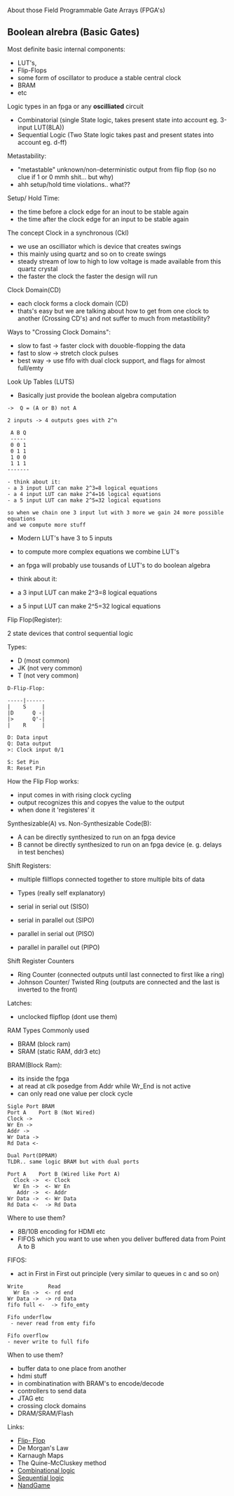 About those Field Programmable Gate Arrays (FPGA's)

Boolean alrebra (Basic Gates)
---

Most definite basic internal components:
- LUT's,
- Flip-Flops
- some form of oscillator to produce a stable central clock
- BRAM
- etc

Logic types in an fpga or any **oscilliated** circuit
- Combinatorial (single State logic, takes present state into account eg. 3-input LUT(8LA))
- Sequential Logic (Two State logic takes past and present states into account eg. d-ff)

Metastability:
- "metastable" unknown/non-deterministic output from flip flop  (so no clue if 1 or 0 mmh shit... but why)
- ahh setup/hold time violations.. what??

Setup/ Hold Time:
- the time before a clock edge for an inout to be stable again
- the time after the clock edge for an input to be stable again

The concept Clock in a synchronous  (Ckl)
- we use an oscilliator which is device that creates swings
 - this mainly using quartz and so on to create swings
- steady stream of low to high to low voltage is made available from this quartz crystal
- the faster the clock the faster the design will run

Clock Domain(CD)
- each clock forms a clock domain (CD)
- thats's easy but we are talking about how to get from one clock to another (Crossing CD's)
  and not suffer to much from metastibility?

Ways to "Crossing Clock Domains":
- slow to fast -> faster clock with douoble-flopping the data
- fast to slow -> stretch clock pulses
- best way -> use fifo with dual clock support, and flags for almost full/emty

Look Up Tables (LUTS)
- Basically just provide the boolean algebra computation

```
->  Q = (A or B) not A

2 inputs -> 4 outputs goes with 2^n

 A B Q
 -----
 0 0 1
 0 1 1
 1 0 0
 1 1 1
-------

- think about it:
- a 3 input LUT can make 2^3=8 logical equations
- a 4 input LUT can make 2^4=16 logical equations
- a 5 input LUT can make 2^5=32 logical equations

so when we chain one 3 input lut with 3 more we gain 24 more possible equations
and we compute more stuff

```
- Modern LUT's have 3 to 5 inputs
- to compute more complex equations we combine LUT's
- an fpga will probably use tousands of LUT's to do boolean algebra

- think about it:
- a 3 input LUT can make 2^3=8 logical equations
- a 5 input LUT can make 2^5=32 logical equations

Flip Flop(Register):

2 state devices that control sequential logic

Types:
- D (most common)
- JK (not very common)
- T (not very common)

```
D-Flip-Flop:

-----|------
|    S     |
|D      Q -|
|>      Q'-|
|    R     |

D: Data input
Q: Data output
>: Clock input 0/1

S: Set Pin
R: Reset Pin
```

How the Flip Flop works:
- input comes in with rising clock cycling
- output recognizes this and copyes the value to the output
- when done it 'registeres' it

Synthesizable(A) vs. Non-Synthesizable Code(B):
- A can be directly synthesized to run on an fpga device
- B cannot be directly synthesized to run on an fpga device (e. g. delays in test benches)

Shift Registers:
- multiple flilflops connected together to store multiple bits of data

- Types (really self explanatory)
- serial in serial out (SISO)
- serial in parallel out (SIPO)
- parallel in serial out (PISO)
- parallel in parallel out (PIPO)

Shift Register Counters
- Ring Counter (connected outputs until last connected to first like a ring)
- Johnson Counter/ Twisted Ring (outputs are connected and the last is inverted to the front)

Latches:
 - unclocked flipflop (dont use them)

RAM Types Commonly used
- BRAM (block ram)
- SRAM (static RAM, ddr3 etc)

BRAM(Block Ram):
- its inside the fpga
- at read at clk posedge from Addr while Wr_End is not active
- can only read one value per clock cycle

```
Sigle Port BRAM
Port A    Port B (Not Wired)
Clock ->
Wr En ->
Addr ->
Wr Data ->
Rd Data <-

Dual Port(DPRAM)
TLDR.. same logic BRAM but with dual ports

Port A    Port B (Wired like Port A)
  Clock ->  <- Clock
  Wr En ->  <- Wr En
   Addr ->  <- Addr
Wr Data ->  <- Wr Data
Rd Data <-  -> Rd Data

```

Where to use them?
- 8B/10B encoding for HDMI etc
- FIFOS which you want to use when you deliver buffered data from Point A to B

FIFOS:
- act in First in First out principle (very similar to queues in c  and so on)

```
Write        Read
  Wr En ->  <- rd end
Wr Data ->  -> rd Data
fifo full <-  -> fifo_emty

Fifo underflow
 - never read from emty fifo

Fifo overflow
- never write to full fifo
```
When to use them?
- buffer data to one place from another
- hdmi stuff
- in combinatination with BRAM's to encode/decode
- controllers to send data
- JTAG etc
- crossing  clock domains
- DRAM/SRAM/Flash

<!-- TODO:
  - all that https://www.nandland.com/articles/fpga-101-fpgas-for-beginners.html
  - MMIO (ALSO UPDATE WIKI ARTICLE FOR THIS IN GERMAN)
  - De Morgans Law
  - Karnaugh Maps
  - The Quine-McCluskey method
-->

Links:
- [Flip- Flop](http://hyperphysics.phy-astr.gsu.edu/hbase/Electronic//flipflop.html)
- De Morgan's Law
- Karnaugh Maps
- The Quine-McCluskey method
- [Combinational logic](https://en.wikipedia.org/wiki/Combinational_logic)
- [Sequential logic](https://en.wikipedia.org/wiki/Sequential_logic)
- [NandGame](https://www.nandgame.com/#)

